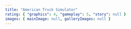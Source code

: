 ```yaml
---
title: "American Truck Simulator"
rating: { "graphics": 4, "gameplay": 5, "story": null }
images: { mainImage: null, galleryImages: null }
---
```

